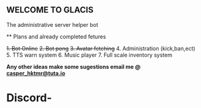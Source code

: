 ## **WELCOME TO GLACIS**
The administrative server helper bot




** Plans and already completed fetures 

 ~~1. Bot Online~~
 ~~2. Bot pong~~
 ~~3. Avatar fetching~~
 4. Administration (kick,ban,ect)
 5. TTS warn system
 6. Music player 
 7. Full scale inventory system


**Any other ideas make some sugestions email me @ casper_hktmr@tuta.io**
# Discord-

